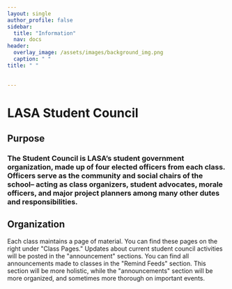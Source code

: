 ```yaml
---
layout: single
author_profile: false
sidebar:
  title: "Information"
  nav: docs
header:
  overlay_image: /assets/images/background_img.png
  caption: " "
title: " "
  
  
---
```


# LASA Student Council

## Purpose

### The Student Council is LASA’s student government organization, made up of four elected officers from each class. Officers serve as the community and social chairs of the school– acting as class organizers, student advocates, morale officers, and major project planners among many other dutes and responsibilities.

## Organization
Each class maintains a page of material. You can find these pages on the right under "Class Pages." Updates about current student council activities will be posted in the "announcement" sections. You can find all announcements made to classes in the "Remind Feeds" section. This section will be more holistic, while the "announcements" section will be more organized, and sometimes more thorough on important events.
